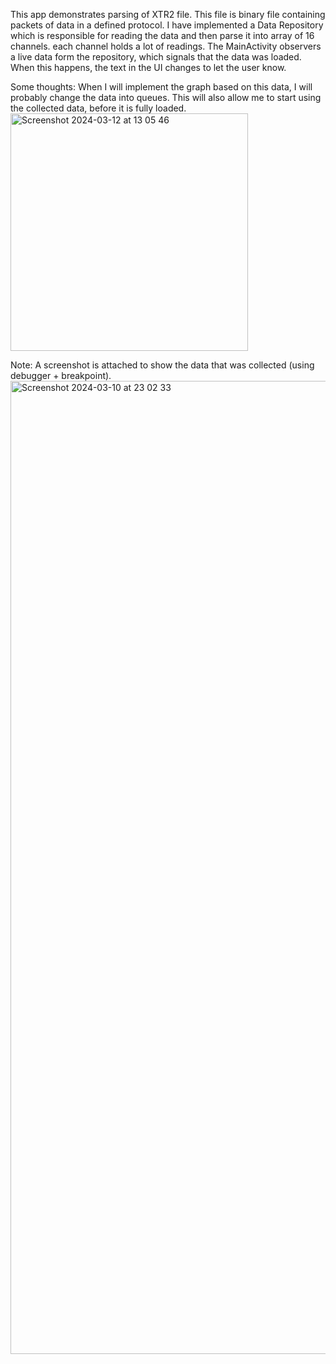 This app demonstrates parsing of XTR2 file. This file is binary file containing packets of data in a defined protocol.
I have implemented a Data Repository which is responsible for reading the data and then parse it into array of 16 channels. each channel holds a lot of readings.
The MainActivity observers a live data form the repository, which signals that the data was loaded.  When this happens, the text in the UI changes to let the user know.

Some thoughts: When I will implement the graph based on this data, I will probably change the data into queues.  This will also allow me to start using the collected data, before it is fully loaded.
<img width="380" alt="Screenshot 2024-03-12 at 13 05 46" src="https://github.com/gonenbr/mailtoeran/assets/1392219/10c7cfaf-dac0-4ef7-8c9d-4c3abe99a5dd">


Note: A screenshot is attached to show the data that was collected (using debugger + breakpoint).
<img width="1557" alt="Screenshot 2024-03-10 at 23 02 33" src="https://github.com/gonenbr/mailtoeran/assets/1392219/9f3b83e2-b108-4c17-96fc-913f26b84554">
